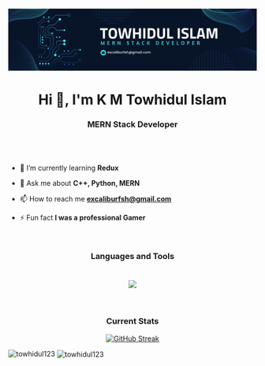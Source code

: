 ![logo](https://github.com/Towhidul123/Towhidul123/blob/main/Navy%20Blue%20Geometric%20Technology%20LinkedIn%20Banner.png)
<h1 align="center">Hi 👋, I'm K M Towhidul Islam</h1>
<h3 align="center">MERN Stack Developer</h3>
<h1 align="center"></h1>

<br/>

- 🌱 I’m currently learning **Redux**

- 💬 Ask me about **C++, Python, MERN**

- 📫 How to reach me **excaliburfsh@gmail.com**

- ⚡ Fun fact **I was a professional Gamer**

<br/>

<h3 align="center">Languages and Tools</h3>
<h1 align="center"></h1>
<p align="center">
  <a href="https://skillicons.dev">
    <img src="https://skillicons.dev/icons?i=firebase,mongodb,react,tailwind,github,git,cpp,c,py,mysql,html,css,express,nextjs,nodejs,php,materialui,figma&perline=5" />
  </a>
</p>

<br/>


<h3 align="center">Current Stats</h3>

<p align="center">
<a href="https://git.io/streak-stats"><img src="https://github-readme-streak-stats.herokuapp.com?user=Towhidul&theme=tokyonight&hide_border=true&border_radius=0&card_width=900" alt="GitHub Streak" /></a>

</p>

<p><img align="left" src="https://github-readme-stats.vercel.app/api/top-langs?username=towhidul123&show_icons=true&locale=en&layout=compact&theme=tokyonight" alt="towhidul123" /></p>

<p>&nbsp;<img align="center" src="https://github-readme-stats.vercel.app/api?username=towhidul123&show_icons=true&locale=en&layout=compact&theme=tokyonight" alt="towhidul123" /></p>

